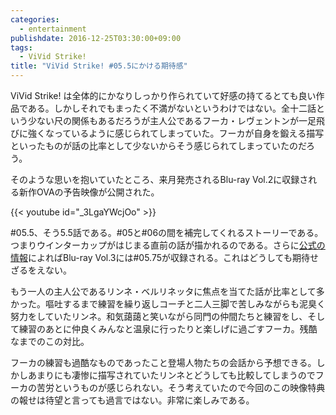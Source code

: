 ```yaml
---
categories:
  - entertainment
publishdate: 2016-12-25T03:30:00+09:00
tags:
  - ViVid Strike!
title: "ViVid Strike! #05.5にかける期待感"
---
```


ViVid Strike! は全体的にかなりしっかり作られていて好感の持てるとても良い作品である。しかしそれでもまったく不満がないというわけではない。全十二話という少ない尺の関係もあるだろうが主人公であるフーカ・レヴェントンが一足飛びに強くなっているように感じられてしまっていた。フーカが自身を鍛える描写といったものが話の比率として少ないからそう感じられてしまっていたのだろう。

そのような思いを抱いていたところ、来月発売されるBlu-ray Vol.2に収録される新作OVAの予告映像が公開された。

{{< youtube id="_3LgaYWcjOo" >}}

\#05.5、そう5.5話である。#05と#06の間を補完してくれるストーリーである。つまりウインターカップがはじまる直前の話が描かれるのである。さらに[公式の情報](http://vivid-strike.com/dvd/)によればBlu-ray Vol.3には#05.75が収録される。これはどうしても期待せざるをえない。

もう一人の主人公であるリンネ・ベルリネッタに焦点を当てた話が比率として多かった。嘔吐するまで練習を繰り返しコーチと二人三脚で苦しみながらも泥臭く努力をしていたリンネ。和気藹藹と笑いながら同門の仲間たちと練習をし、そして練習のあとに仲良くみんなと温泉に行ったりと楽しげに過ごすフーカ。残酷なまでのこの対比。

フーカの練習も過酷なものであったこと登場人物たちの会話から予想できる。しかしあまりにも凄惨に描写されていたリンネとどうしても比較してしまうのでフーカの苦労というものが感じられない。そう考えていたので今回のこの映像特典の報せは待望と言っても過言ではない。非常に楽しみである。

